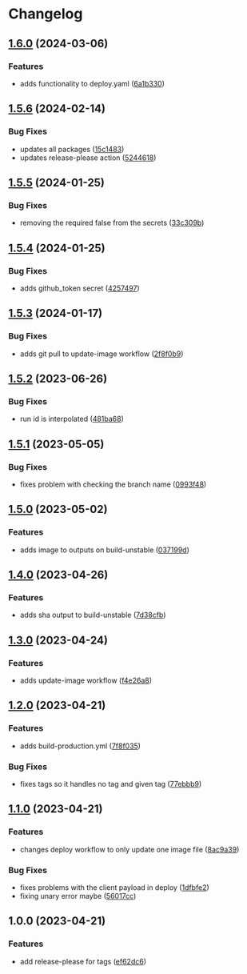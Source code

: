 # Changelog

## [1.6.0](https://github.com/mlibrary/platform-engineering-workflows/compare/v1.5.6...v1.6.0) (2024-03-06)


### Features

* adds functionality to deploy.yaml ([6a1b330](https://github.com/mlibrary/platform-engineering-workflows/commit/6a1b330a68b6dc3f2da168177a53fbbe0d2467fb))

## [1.5.6](https://github.com/mlibrary/platform-engineering-workflows/compare/v1.5.5...v1.5.6) (2024-02-14)


### Bug Fixes

* updates all packages ([15c1483](https://github.com/mlibrary/platform-engineering-workflows/commit/15c148353eeb951fe62ab1e12d37c08fa9ca8e8f))
* updates release-please action ([5244618](https://github.com/mlibrary/platform-engineering-workflows/commit/5244618c5c21390402a9cbd29c37edeb48c6b341))

## [1.5.5](https://github.com/mlibrary/platform-engineering-workflows/compare/v1.5.4...v1.5.5) (2024-01-25)


### Bug Fixes

* removing the required false from the secrets ([33c309b](https://github.com/mlibrary/platform-engineering-workflows/commit/33c309beb61a916ce4b7fe0460dd82d9cef4e5a3))

## [1.5.4](https://github.com/mlibrary/platform-engineering-workflows/compare/v1.5.3...v1.5.4) (2024-01-25)


### Bug Fixes

* adds github_token secret ([4257497](https://github.com/mlibrary/platform-engineering-workflows/commit/425749761cb1915364d63d745e739c446b0512a2))

## [1.5.3](https://github.com/mlibrary/platform-engineering-workflows/compare/v1.5.2...v1.5.3) (2024-01-17)


### Bug Fixes

* adds git pull to update-image workflow ([2f8f0b9](https://github.com/mlibrary/platform-engineering-workflows/commit/2f8f0b92bc5579c3771b288a7ffdc2fa1bb207ee))

## [1.5.2](https://github.com/mlibrary/platform-engineering-workflows/compare/v1.5.1...v1.5.2) (2023-06-26)


### Bug Fixes

* run id is interpolated ([481ba68](https://github.com/mlibrary/platform-engineering-workflows/commit/481ba6850e19c01fce428591769b19bc8d462917))

## [1.5.1](https://github.com/mlibrary/platform-engineering-workflows/compare/v1.5.0...v1.5.1) (2023-05-05)


### Bug Fixes

* fixes problem with checking the branch name ([0993f48](https://github.com/mlibrary/platform-engineering-workflows/commit/0993f482e3a95d066ab03eea19a27de35be5c542))

## [1.5.0](https://github.com/mlibrary/platform-engineering-workflows/compare/v1.4.0...v1.5.0) (2023-05-02)


### Features

* adds image to outputs on build-unstable ([037199d](https://github.com/mlibrary/platform-engineering-workflows/commit/037199df66c0d2d2d741699a3a093d58d8de120b))

## [1.4.0](https://github.com/mlibrary/platform-engineering-workflows/compare/v1.3.0...v1.4.0) (2023-04-26)


### Features

* adds sha output to build-unstable ([7d38cfb](https://github.com/mlibrary/platform-engineering-workflows/commit/7d38cfb669e5a4e0626b394a77ecca21121481cb))

## [1.3.0](https://github.com/mlibrary/platform-engineering-workflows/compare/v1.2.0...v1.3.0) (2023-04-24)


### Features

* adds update-image workflow ([f4e26a8](https://github.com/mlibrary/platform-engineering-workflows/commit/f4e26a8ece18c7dbcd650da58c9a5f169c26be0c))

## [1.2.0](https://github.com/mlibrary/platform-engineering-workflows/compare/v1.1.0...v1.2.0) (2023-04-21)


### Features

* adds build-production.yml ([7f8f035](https://github.com/mlibrary/platform-engineering-workflows/commit/7f8f0354d999e8da68e44bc74c13a0d782014010))


### Bug Fixes

* fixes tags so it handles no tag and given tag ([77ebbb9](https://github.com/mlibrary/platform-engineering-workflows/commit/77ebbb92bde911cf301bb993e0c334c490ddbfb8))

## [1.1.0](https://github.com/mlibrary/platform-engineering-workflows/compare/v1.0.0...v1.1.0) (2023-04-21)


### Features

* changes deploy workflow to only update one image file ([8ac9a39](https://github.com/mlibrary/platform-engineering-workflows/commit/8ac9a39196dd366a7fefbced3b9436b941939310))


### Bug Fixes

* fixes problems with the client payload in deploy ([1dfbfe2](https://github.com/mlibrary/platform-engineering-workflows/commit/1dfbfe28dabb2fdb5b1fdaec5e3bb84e1b19aa62))
* fixing unary error maybe ([56017cc](https://github.com/mlibrary/platform-engineering-workflows/commit/56017cc490603bb214937ad47bde6ed75ffb91bd))

## 1.0.0 (2023-04-21)


### Features

* add release-please for tags ([ef62dc6](https://github.com/mlibrary/platform-engineering-workflows/commit/ef62dc654c806a08d9530c9347e8cb45179233f0))
